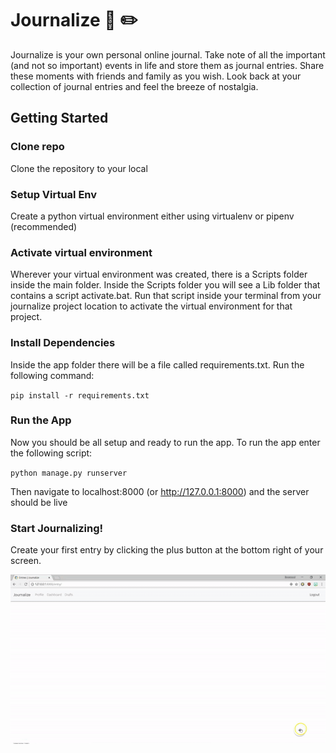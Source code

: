 # Journalize 📒 ✏️

Journalize is your own personal online journal. Take note of all the important (and not so important) events in life and store them as journal entries. Share these moments with friends and family as you wish. Look back at your collection of journal entries and feel the breeze of nostalgia.


## Getting Started

### Clone repo
Clone the repository to your local

### Setup Virtual Env
Create a python virtual environment either using virtualenv or pipenv (recommended)


### Activate virtual environment
Wherever your virtual environment was created, there is a Scripts folder inside the main folder. Inside the Scripts folder you will see a Lib folder that contains a script activate.bat.
Run that script inside your terminal from your journalize project location to activate the virtual environment for that project.


### Install Dependencies
Inside the app folder there will be a file called requirements.txt.
Run the following command:

`pip install -r requirements.txt`

### Run the App
Now you should be all setup and ready to run the app.
To run the app enter the following script:

`python manage.py runserver`

Then navigate to localhost:8000 (or http://127.0.0.1:8000) and the server should be live

### Start Journalizing!
Create your first entry by clicking the plus button at the bottom right of your screen.

![journalize demo](https://github.com/emmanuelobo/journalize/blob/dev/app/static/images/ezgif.com-crop.gif)
